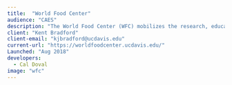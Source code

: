 ```yaml
---
title:  "World Food Center"
audience: "CAES"
description: "The World Food Center (WFC) mobilizes the research, educational and outreach resources of UC Davis, in partnership with consumers, public and philanthropic entities, and the agricultural, marine and food industries, to promote innovative, sustainable and equitable food systems."
client: "Kent Bradford"
client-email: "kjbradford@ucdavis.edu"
current-url: "https://worldfoodcenter.ucdavis.edu/"
Launched: "Aug 2018"
developers:
  - Cal Doval
image: "wfc"
---
```

